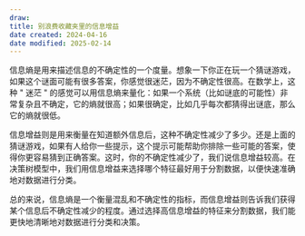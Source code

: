 ```yaml
---
draw: 
title: 别浪费收藏夹里的信息增益
date created: 2024-04-16
date modified: 2025-02-14
---
```


信息熵是用来描述信息的不确定性的一个度量。想象一下你正在玩一个猜谜游戏，如果这个谜面可能有很多答案，你感觉很迷茫，因为不确定性很高。在数学上，这种 " 迷茫 " 的感觉可以用信息熵来量化：如果一个系统（比如谜底的可能性）非常复杂且不确定，它的熵就很高；如果很确定，比如几乎每次都猜得出谜底，那么它的熵就很低。

信息增益则是用来衡量在知道额外信息后，这种不确定性减少了多少。还是上面的猜谜游戏，如果有人给你一些提示，这个提示可能帮助你排除一些可能的答案，使得你更容易猜到正确答案。这时，你的不确定性减少了，我们说信息增益较高。在决策树模型中，我们用信息增益来选择哪个特征最好用于分割数据，以便快速准确地对数据进行分类。

总的来说，信息熵是一个衡量混乱和不确定性的指标，而信息增益则告诉我们获得某个信息后不确定性减少的程度。通过选择高信息增益的特征来分割数据，我们能更快地清晰地对数据进行分类和决策。
